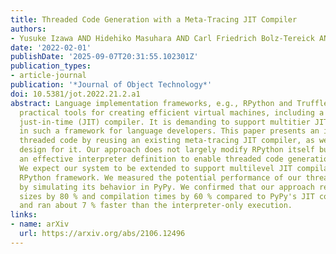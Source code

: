 ```yaml
---
title: Threaded Code Generation with a Meta-Tracing JIT Compiler
authors:
- Yusuke Izawa AND Hidehiko Masuhara AND Carl Friedrich Bolz-Tereick AND Youyou Cong
date: '2022-02-01'
publishDate: '2025-09-07T20:31:55.102301Z'
publication_types:
- article-journal
publication: '*Journal of Object Technology*'
doi: 10.5381/jot.2022.21.2.a1
abstract: Language implementation frameworks, e.g., RPython and Truffle/Graal, are
  practical tools for creating efficient virtual machines, including a well-functioning
  just-in-time (JIT) compiler. It is demanding to support multitier JIT compilation
  in such a framework for language developers. This paper presents an idea to generate
  threaded code by reusing an existing meta-tracing JIT compiler, as well as an interpreter
  design for it. Our approach does not largely modify RPython itself but constructs
  an effective interpreter definition to enable threaded code generation in RPython.
  We expect our system to be extended to support multilevel JIT compilation in the
  RPython framework. We measured the potential performance of our threaded code generation
  by simulating its behavior in PyPy. We confirmed that our approach reduced code
  sizes by 80 % and compilation times by 60 % compared to PyPy's JIT compiler on average,
  and ran about 7 % faster than the interpreter-only execution.
links:
- name: arXiv
  url: https://arxiv.org/abs/2106.12496
---
```

